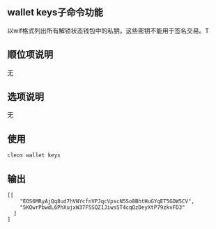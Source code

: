 ## wallet keys子命令功能

以wif格式列出所有解锁状态钱包中的私钥。这些密钥不能用于签名交易。T

## 顺位项说明

无

## 选项说明

无

## 使用


```sh
cleos wallet keys
```

## 输出


```console
[[
    "EOS6MRyAjQq8ud7hVNYcfnVPJqcVpscN5So8BhtHuGYqET5GDW5CV",
    "5KQwrPbwdL6PhXujxW37FSSQZ1JiwsST4cqQzDeyXtP79zkvFD3"
  ]
]
```
